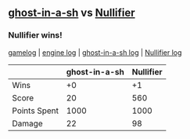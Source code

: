 ## [ghost-in-a-sh](<../../ghost-in-a-sh/README.md>) vs [Nullifier](<../../Nullifier/README.md>)
### Nullifier wins!

[gamelog](<gamelog.json>) | [engine log](<engine>) | [ghost-in-a-sh log](<ghost-in-a-sh>) | [Nullifier log](<Nullifier>)

|              | ghost-in-a-sh | Nullifier |
| ------------ | ------------- | --------- |
| Wins         |            +0 |        +1 |
| Score        |            20 |       560 |
| Points Spent |          1000 |      1000 |
| Damage       |            22 |        98 |
